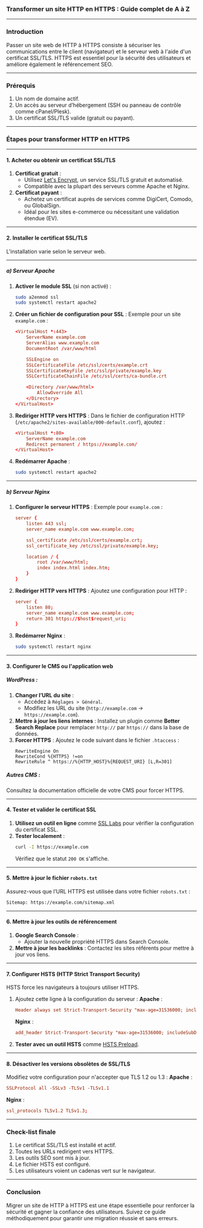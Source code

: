 ### Transformer un site HTTP en HTTPS : Guide complet de A à Z

---

### **Introduction**
Passer un site web de HTTP à HTTPS consiste à sécuriser les communications entre le client (navigateur) et le serveur web à l'aide d'un certificat SSL/TLS. HTTPS est essentiel pour la sécurité des utilisateurs et améliore également le référencement SEO.

---

### **Prérequis**
1. Un nom de domaine actif.
2. Un accès au serveur d’hébergement (SSH ou panneau de contrôle comme cPanel/Plesk).
3. Un certificat SSL/TLS valide (gratuit ou payant).

---

### **Étapes pour transformer HTTP en HTTPS**

---

#### **1. Acheter ou obtenir un certificat SSL/TLS**
1. **Certificat gratuit** :
   - Utilisez [Let's Encrypt](https://letsencrypt.org/), un service SSL/TLS gratuit et automatisé.
   - Compatible avec la plupart des serveurs comme Apache et Nginx.
2. **Certificat payant** :
   - Achetez un certificat auprès de services comme DigiCert, Comodo, ou GlobalSign.
   - Idéal pour les sites e-commerce ou nécessitant une validation étendue (EV).

---

#### **2. Installer le certificat SSL/TLS**
L'installation varie selon le serveur web.

---

##### **a) Serveur Apache**
1. **Activer le module SSL** (si non activé) :
   ```bash
   sudo a2enmod ssl
   sudo systemctl restart apache2
   ```
2. **Créer un fichier de configuration pour SSL** :
   Exemple pour un site `example.com` :
   ```conf
   <VirtualHost *:443>
       ServerName example.com
       ServerAlias www.example.com
       DocumentRoot /var/www/html

       SSLEngine on
       SSLCertificateFile /etc/ssl/certs/example.crt
       SSLCertificateKeyFile /etc/ssl/private/example.key
       SSLCertificateChainFile /etc/ssl/certs/ca-bundle.crt

       <Directory /var/www/html>
           AllowOverride All
       </Directory>
   </VirtualHost>
   ```
3. **Rediriger HTTP vers HTTPS** :
   Dans le fichier de configuration HTTP (`/etc/apache2/sites-available/000-default.conf`), ajoutez :
   ```conf
   <VirtualHost *:80>
       ServerName example.com
       Redirect permanent / https://example.com/
   </VirtualHost>
   ```
4. **Redémarrer Apache** :
   ```bash
   sudo systemctl restart apache2
   ```

---

##### **b) Serveur Nginx**
1. **Configurer le serveur HTTPS** :
   Exemple pour `example.com` :
   ```conf
   server {
       listen 443 ssl;
       server_name example.com www.example.com;

       ssl_certificate /etc/ssl/certs/example.crt;
       ssl_certificate_key /etc/ssl/private/example.key;

       location / {
           root /var/www/html;
           index index.html index.htm;
       }
   }
   ```
2. **Rediriger HTTP vers HTTPS** :
   Ajoutez une configuration pour HTTP :
   ```conf
   server {
       listen 80;
       server_name example.com www.example.com;
       return 301 https://$host$request_uri;
   }
   ```
3. **Redémarrer Nginx** :
   ```bash
   sudo systemctl restart nginx
   ```

---

#### **3. Configurer le CMS ou l'application web**
##### **WordPress** :
1. **Changer l’URL du site** :
   - Accédez à `Réglages > Général`.
   - Modifiez les URL du site (`http://example.com` → `https://example.com`).
2. **Mettre à jour les liens internes** :
   Installez un plugin comme **Better Search Replace** pour remplacer `http://` par `https://` dans la base de données.
3. **Forcer HTTPS** :
   Ajoutez le code suivant dans le fichier `.htaccess` :
   ```htaccess
   RewriteEngine On
   RewriteCond %{HTTPS} !=on
   RewriteRule ^ https://%{HTTP_HOST}%{REQUEST_URI} [L,R=301]
   ```

##### **Autres CMS** :
Consultez la documentation officielle de votre CMS pour forcer HTTPS.

---

#### **4. Tester et valider le certificat SSL**
1. **Utilisez un outil en ligne** comme [SSL Labs](https://www.ssllabs.com/ssltest/) pour vérifier la configuration du certificat SSL.
2. **Tester localement** :
   ```bash
   curl -I https://example.com
   ```
   Vérifiez que le statut `200 OK` s'affiche.

---

#### **5. Mettre à jour le fichier `robots.txt`**
Assurez-vous que l’URL HTTPS est utilisée dans votre fichier `robots.txt` :
```txt
Sitemap: https://example.com/sitemap.xml
```

---

#### **6. Mettre à jour les outils de référencement**
1. **Google Search Console** :
   - Ajouter la nouvelle propriété HTTPS dans Search Console.
2. **Mettre à jour les backlinks** :
   Contactez les sites référents pour mettre à jour vos liens.

---

#### **7. Configurer HSTS (HTTP Strict Transport Security)**
HSTS force les navigateurs à toujours utiliser HTTPS.
1. Ajoutez cette ligne à la configuration du serveur :
   **Apache** :
   ```conf
   Header always set Strict-Transport-Security "max-age=31536000; includeSubDomains"
   ```
   **Nginx** :
   ```conf
   add_header Strict-Transport-Security "max-age=31536000; includeSubDomains" always;
   ```
2. **Tester avec un outil HSTS** comme [HSTS Preload](https://hstspreload.org/).

---

#### **8. Désactiver les versions obsolètes de SSL/TLS**
Modifiez votre configuration pour n'accepter que TLS 1.2 ou 1.3 :
**Apache** :
```conf
SSLProtocol all -SSLv3 -TLSv1 -TLSv1.1
```
**Nginx** :
```conf
ssl_protocols TLSv1.2 TLSv1.3;
```

---

### **Check-list finale**
1. Le certificat SSL/TLS est installé et actif.
2. Toutes les URLs redirigent vers HTTPS.
3. Les outils SEO sont mis à jour.
4. Le fichier HSTS est configuré.
5. Les utilisateurs voient un cadenas vert sur le navigateur.

---

### **Conclusion**
Migrer un site de HTTP à HTTPS est une étape essentielle pour renforcer la sécurité et gagner la confiance des utilisateurs. Suivez ce guide méthodiquement pour garantir une migration réussie et sans erreurs.
